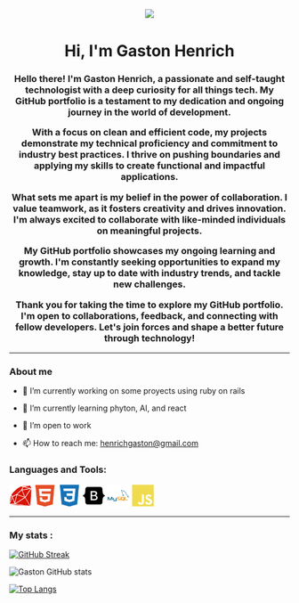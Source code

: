 <div id="header" align="center">
  <img src="https://media.giphy.com/media/du3J3cXyzhj75IOgvA/giphy.gif" width="200"/>
  <h1 align="center"> Hi, I'm Gaston Henrich</h1>
  <h3 align="center"> 
Hello there! I'm Gaston Henrich, a passionate and self-taught technologist with a deep curiosity for all things tech. My GitHub portfolio is a testament to my dedication and ongoing journey in the world of development.

With a focus on clean and efficient code, my projects demonstrate my technical proficiency and commitment to industry best practices. I thrive on pushing boundaries and applying my skills to create functional and impactful applications.

What sets me apart is my belief in the power of collaboration. I value teamwork, as it fosters creativity and drives innovation. I'm always excited to collaborate with like-minded individuals on meaningful projects.

My GitHub portfolio showcases my ongoing learning and growth. I'm constantly seeking opportunities to expand my knowledge, stay up to date with industry trends, and tackle new challenges.

Thank you for taking the time to explore my GitHub portfolio. I'm open to collaborations, feedback, and connecting with fellow developers. Let's join forces and shape a better future through technology!</h3>
</div>    

---

 ### About me 
 
- 🔭 I’m currently working on some proyects using ruby on rails 

- 🌱 I’m currently learning phyton, AI, and react

- 👯 I’m open to work

- 📫 How to reach me: henrichgaston@gmail.com

<div align="left">
  <h3> Languages and Tools:</h3>  
  <div>
    <img src="https://github.com/devicons/devicon/blob/master/icons/ruby/ruby-plain.svg" alt="RUBY" height="40" width="40">
    <img src="https://github.com/devicons/devicon/blob/master/icons/html5/html5-plain.svg" alt="HTML" height="40" width="40">
    <img src="https://github.com/devicons/devicon/blob/master/icons/css3/css3-plain.svg" alt="CSS" height="40" width="40">
    <img src="https://github.com/devicons/devicon/blob/master/icons/bootstrap/bootstrap-plain.svg" alt="BOOTSTRAP" height="40" width="40">
    <img src="https://github.com/devicons/devicon/blob/master/icons/mysql/mysql-original-wordmark.svg" alt="MYSQL" height="40" width="40">
     <img src="https://github.com/devicons/devicon/blob/master/icons/javascript/javascript-plain.svg" alt="JAVASCRIPT" height="40" width="40">
  </div>

</div>

---
### My stats :

[![GitHub Streak](https://streak-stats.demolab.com?user=Henrichgaston&theme=material&hide_border=true)](https://git.io/streak-stats)

![Gaston GitHub stats](https://github-readme-stats.vercel.app/api?username=Henrichgaston&show_icons=true&theme=radical)

[![Top Langs](https://github-readme-stats.vercel.app/api/top-langs/?username=Henrichgaston)](https://github.com/anuraghazra/github-readme-stats)
